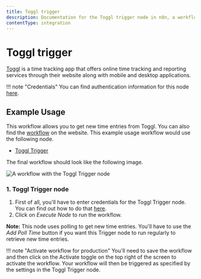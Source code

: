 ```yaml
---
title: Toggl trigger
description: Documentation for the Toggl trigger node in n8n, a workflow automation platform. Includes details of operations and configuration, and links to examples and credentials information.
contentType: integration
---
```


# Toggl trigger

[Toggl](https://toggl.com/) is a time tracking app that offers online time tracking and reporting services through their website along with mobile and desktop applications.

!!! note "Credentials"
    You can find authentication information for this node [here](/integrations/builtin/credentials/toggl/).



## Example Usage

This workflow allows you to get new time entries from Toggl. You can also find the [workflow](https://n8n.io/workflows/517) on the website. This example usage workflow would use the following node.

- [Toggl Trigger]()

The final workflow should look like the following image.

![A workflow with the Toggl Trigger node](/_images/integrations/builtin/trigger-nodes/toggltrigger/workflow.png)


### 1. Toggl Trigger node

1. First of all, you'll have to enter credentials for the Toggl Trigger node. You can find out how to do that [here](/integrations/builtin/credentials/toggl/).
2. Click on *Execute Node* to run the workflow.

**Note:** This node uses polling to get new time entries. You'll have to use the *Add Poll Time* button if you want this Trigger node to run regularly to retrieve new time entries.

!!! note "Activate workflow for production"
    You'll need to save the workflow and then click on the Activate toggle on the top right of the screen to activate the workflow. Your workflow will then be triggered as specified by the settings in the Toggl Trigger node.


